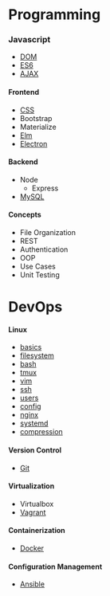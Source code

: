 # Programming

### Javascript
- [DOM](./topics/dom.md)
- [ES6](./topics/es6.md)
- [AJAX](./topics/ajax.md)

#### Frontend
- [CSS](./topics/css.md)
- Bootstrap
- Materialize
- [Elm](./topics/elm.md)
- [Electron](./topics/electron.md)

#### Backend
- Node
    - Express
- [MySQL](./topics/mysql.md)

#### Concepts
- File Organization
- REST
- Authentication
- OOP
- Use Cases
- Unit Testing

# DevOps

#### Linux
- [basics](./topics/basics.md)
- [filesystem](./topics/filesystem.md)
- [bash](./topics/bash.md)
- [tmux](./topics/tmux.md)
- [vim](./topics/vim.md)
- [ssh](./topics/ssh.md)
- [users](./topics/users.md)
- [config](./topics/config.md)
- [nginx](./topics/nginx.md)
- [systemd](./topics/systemd.md)
- [compression](./topics/compression.md)

#### Version Control
- [Git](./topics/git.md)

#### Virtualization
- Virtualbox
- [Vagrant](./topics/vagrant.md)

#### Containerization
- [Docker](./topics/docker.md)

#### Configuration Management
- [Ansible](./topics/ansible.md)
